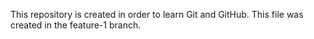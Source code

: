 This repository is created in order to learn Git and GitHub. This file was created in the feature-1 branch.